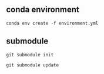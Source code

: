 ## conda environment
```conda env create -f environment.yml```

## submodule
```git submodule init```

```git submodule update```
